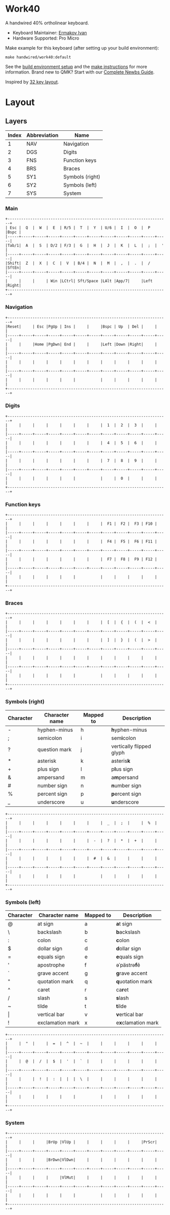 # Work40

A handwired 40% ortholinear keyboard.

* Keyboard Maintainer: [Ermakov Ivan](https://github.com/ivanjermakov)
* Hardware Supported: Pro Micro

Make example for this keyboard (after setting up your build environment):

    make handwired/work40:default

See the [build environment setup](https://docs.qmk.fm/#/getting_started_build_tools) and the [make instructions](https://docs.qmk.fm/#/getting_started_make_guide) for more information. Brand new to QMK? Start with our [Complete Newbs Guide](https://docs.qmk.fm/#/newbs).

Inspired by [32 key layout](https://github.com/Vasily-Ermakov/dz60-layout/tree/layout32).

# Layout

## Layers         

Index | Abbreviation | Name
---|---|---
1 | NAV | Navigation
2 | DGS | Digits
3 | FNS | Function keys
4 | BRS | Braces
5 | SY1 | Symbols (right)
6 | SY2 | Symbols (left)
7 | SYS | System

### Main

```  
+-----------------------------------------------------------------------+
| Esc |  Q  |  W  |  E  | R/5 |  T  |  Y  | U/6 |  I  |  O  |  P  |Bspc |
|-----+-----+-----+-----+-----+-----+-----+-----+-----+-----+-----+-----|
|Tab/1|  A  |  S  | D/2 | F/3 |  G  |  H  |  J  |  K  |  L  |  ;  |  '  |
|-----+-----+-----+-----+-----+-----+-----+-----+-----+-----+-----+-----|
|Shift|  Z  |  X  |  C  |  V  | B/4 |  N  |  M  |  ,  |  .  |  /  |SftEn|
|-----+-----+-----+-----+-----+-----+-----+-----+-----+-----+-----+-----|
|     |     |     | Win |LCtrl| Sft/Space |LAlt |App/7|     |Left |Right|
+-----------------------------------------------------------------------+
```

### Navigation

```
+-----------------------------------------------------------------------+
|Reset|     | Esc |PgUp | Ins |     |     |Bspc | Up  | Del |     |     |
|-----+-----+-----+-----+-----+-----+-----+-----+-----+-----+-----+-----|
|     |     |Home |PgDwn| End |     |     |Left |Down |Right|     |     |
|-----+-----+-----+-----+-----+-----+-----+-----+-----+-----+-----+-----|
|     |     |     |     |     |     |     |     |     |     |     |     |
|-----+-----+-----+-----+-----+-----+-----+-----+-----+-----+-----+-----|
|     |     |     |     |     |           |     |     |     |     |     |
+-----------------------------------------------------------------------+
```

### Digits

```
+-----------------------------------------------------------------------+
|     |     |     |     |     |     |     |  1  |  2  |  3  |     |     |
|-----+-----+-----+-----+-----+-----+-----+-----+-----+-----+-----+-----|
|     |     |     |     |     |     |     |  4  |  5  |  6  |     |     |
|-----+-----+-----+-----+-----+-----+-----+-----+-----+-----+-----+-----|
|     |     |     |     |     |     |     |  7  |  8  |  9  |     |     |
|-----+-----+-----+-----+-----+-----+-----+-----+-----+-----+-----+-----|
|     |     |     |     |     |           |     |  0  |     |     |     |
+-----------------------------------------------------------------------+
```

### Function keys

```
+-----------------------------------------------------------------------+
|     |     |     |     |     |     |     |  F1 |  F2 |  F3 | F10 |     |
|-----+-----+-----+-----+-----+-----+-----+-----+-----+-----+-----+-----|
|     |     |     |     |     |     |     |  F4 |  F5 |  F6 | F11 |     |
|-----+-----+-----+-----+-----+-----+-----+-----+-----+-----+-----+-----|
|     |     |     |     |     |     |     |  F7 |  F8 |  F9 | F12 |     |
|-----+-----+-----+-----+-----+-----+-----+-----+-----+-----+-----+-----|
|     |     |     |     |     |           |     |     |     |     |     |
+-----------------------------------------------------------------------+
```

### Braces

```
+-----------------------------------------------------------------------+
|     |     |     |     |     |     |     |  [  |  {  |  (  |  <  |     |
|-----+-----+-----+-----+-----+-----+-----+-----+-----+-----+-----+-----|
|     |     |     |     |     |     |     |  ]  |  }  |  (  |  >  |     |
|-----+-----+-----+-----+-----+-----+-----+-----+-----+-----+-----+-----|
|     |     |     |     |     |     |     |     |     |     |     |     |
|-----+-----+-----+-----+-----+-----+-----+-----+-----+-----+-----+-----|
|     |     |     |     |     |           |     |     |     |     |     |
+-----------------------------------------------------------------------+
```

### Symbols (right)

Character|Character name|Mapped to|Description
---|---|---|---
-|hyphen-minus|h|**h**yphen-minus
;|semicolon|i|sem**i**colon
?|question mark|j|vertically flipped glyph
*|asterisk|k|asteris**k**
+|plus sign|l|p**l**us sign
&|ampersand|m|a**m**persand
#|number sign|n|**n**umber sign
%|percent sign|p|**p**ercent sign
_|underscore|u|**u**nderscore

```
+-----------------------------------------------------------------------+
|     |     |     |     |     |     |     |  _  |  ;  |     |  %  |     |
|-----+-----+-----+-----+-----+-----+-----+-----+-----+-----+-----+-----|
|     |     |     |     |     |     |  -  |  ?  |  *  |  +  |     |     |
|-----+-----+-----+-----+-----+-----+-----+-----+-----+-----+-----+-----|
|     |     |     |     |     |     |  #  |  &  |     |     |     |     |
|-----+-----+-----+-----+-----+-----+-----+-----+-----+-----+-----+-----|
|     |     |     |     |     |           |     |     |     |     |     |
+-----------------------------------------------------------------------+
```

### Symbols (left)

Character|Character name|Mapped to|Description
---|---|---|---
@|at sign|a|**a**t sign
&#92;|backslash|b|**b**ackslash
:|colon|c|**c**olon
$|dollar sign|d|**d**ollar sign
=|equals sign|e|**e**quals sign
'|apostrophe|f|əˈpästrə**f**ē
`|grave accent|g|**g**rave accent
"|quotation mark|q|**q**uotation mark
^|caret|r|ca**r**et
/|slash|s|**s**lash
~|tilde|t|**t**ilde
&#124;|vertical bar|v|**v**ertical bar
!|exclamation mark|x|e**x**clamation mark

```
+-----------------------------------------------------------------------+
|     |  "  |     |  =  |  ^  |  ~  |     |     |     |     |     |     |
|-----+-----+-----+-----+-----+-----+-----+-----+-----+-----+-----+-----|
|     |  @  |  /  |  $  |  '  |  `  |     |     |     |     |     |     |
|-----+-----+-----+-----+-----+-----+-----+-----+-----+-----+-----+-----|
|     |     |  !  |  :  |  |  |  \  |     |     |     |     |     |     |
|-----+-----+-----+-----+-----+-----+-----+-----+-----+-----+-----+-----|
|     |     |     |     |     |           |     |     |     |     |     |
+-----------------------------------------------------------------------+
```

### System

```
+-----------------------------------------------------------------------+
|     |     |     |BrUp |VlUp |     |     |     |     |     |PrScr|     |
|-----+-----+-----+-----+-----+-----+-----+-----+-----+-----+-----+-----|
|     |     |     |BrDwn|VlDwn|     |     |     |     |     |     |     |
|-----+-----+-----+-----+-----+-----+-----+-----+-----+-----+-----+-----|
|     |     |     |     |VlMut|     |     |     |     |     |     |     |
|-----+-----+-----+-----+-----+-----+-----+-----+-----+-----+-----+-----|
|     |     |     |     |     |           |     |     |     |     |     |
+-----------------------------------------------------------------------+
```

